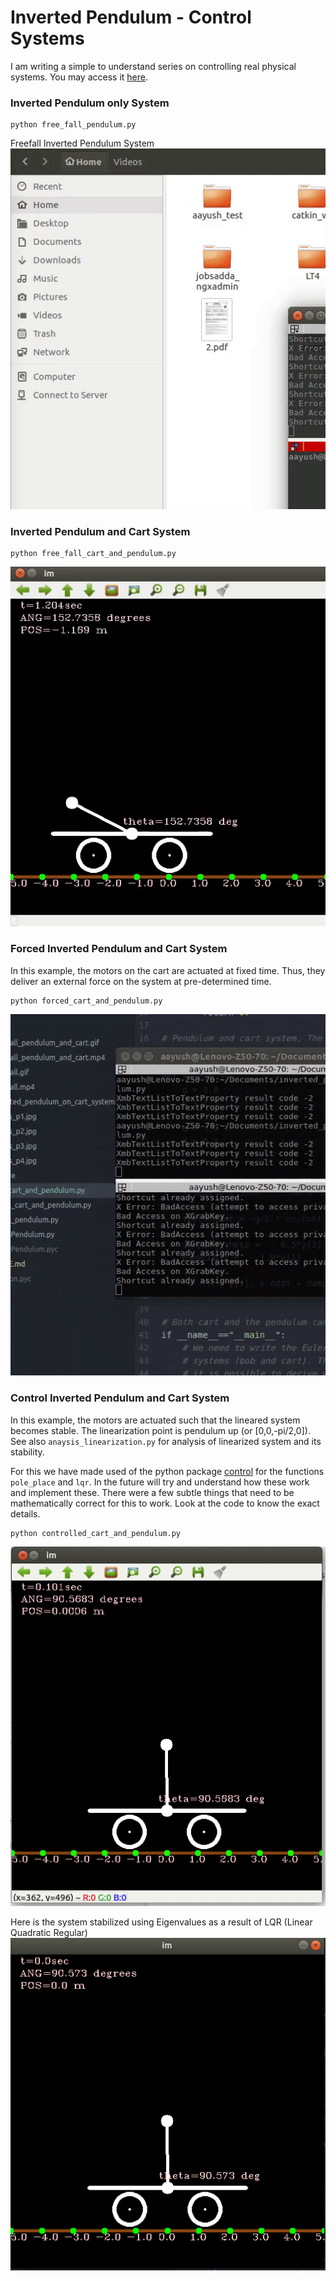 # Inverted Pendulum - Control Systems

I am writing a simple to understand series on controlling real physical systems.
You may access it [here](https://kusemanohar.wordpress.com/tag/control-systems/).

### Inverted Pendulum only System
```
python free_fall_pendulum.py
```
Freefall Inverted Pendulum System
![Free fall Inverted Pendulum](media/freefall.gif)


### Inverted Pendulum and Cart System
```
python free_fall_cart_and_pendulum.py
```
![Free fall Inverted Pendulum and Cart](media/freefall_pendulum_and_cart.gif)


### Forced Inverted Pendulum and Cart System
In this example, the motors on the cart are actuated at fixed time.
Thus, they deliver an external force on the system at pre-determined time.
```
python forced_cart_and_pendulum.py
```
![Forced Inverted Pendulum and Cart](media/forced_pendulum_cart.gif)

### Control Inverted Pendulum and Cart System
In this example, the motors are actuated such that the lineared system
becomes stable. The linearization point is pendulum up (or [0,0,-pi/2,0]).
See also `anaysis_linearization.py` for analysis of linearized system and its
stability.

For this we have made used of the python package [control](https://python-control.readthedocs.io/en/0.8.1/generated/control.lqr.html) for
the functions `pole_place` and `lqr`. In the future will try and
understand how these work and implement these.
There were a few subtle things that need to be mathematically correct for
this to work. Look at the code to know the exact details.
```
python controlled_cart_and_pendulum.py
```
![Controlled Inverted Pendulum and Cart](media/controlled_cart_and_pendulum.gif)

Here is the system stabilized using Eigenvalues as a result of LQR (Linear Quadratic Regular)
![Controlled Inverted Pendulum and Cart](media/LQR_controlled_cartpend.gif)
